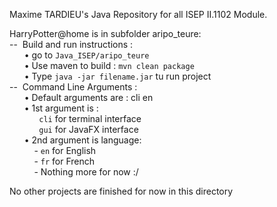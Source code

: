 Maxime TARDIEU's Java Repository for all ISEP II.1102 Module. <br>

HarryPotter@home is in subfolder aripo_teure:<br>
--&nbsp;&nbsp;Build and run instructions : <br>
&nbsp;&nbsp;&nbsp;&nbsp;&nbsp;&nbsp;•&nbsp;go to `Java_ISEP/aripo_teure`<br>
&nbsp;&nbsp;&nbsp;&nbsp;&nbsp;&nbsp;•&nbsp;Use maven to build : `mvn clean package`<br>
&nbsp;&nbsp;&nbsp;&nbsp;&nbsp;&nbsp;•&nbsp;Type `java -jar filename.jar` tu run project<br>
--&nbsp;&nbsp;Command Line Arguments : <br>
&nbsp;&nbsp;&nbsp;&nbsp;&nbsp;&nbsp;•&nbsp;Default arguments are : cli en<br>
&nbsp;&nbsp;&nbsp;&nbsp;&nbsp;&nbsp;•&nbsp;1st argument is : <br>
&nbsp;&nbsp;&nbsp;&nbsp;&nbsp;&nbsp;&nbsp;&nbsp;&nbsp;&nbsp;&nbsp;&nbsp;`cli` for terminal interface<br>
&nbsp;&nbsp;&nbsp;&nbsp;&nbsp;&nbsp;&nbsp;&nbsp;&nbsp;&nbsp;&nbsp;&nbsp;`gui` for JavaFX interface<br>
&nbsp;&nbsp;&nbsp;&nbsp;&nbsp;&nbsp;•&nbsp;2nd argument is language: <br>
&nbsp;&nbsp;&nbsp;&nbsp;&nbsp;&nbsp;&nbsp;&nbsp;&nbsp;&nbsp;-&nbsp;`en` for English<br>
&nbsp;&nbsp;&nbsp;&nbsp;&nbsp;&nbsp;&nbsp;&nbsp;&nbsp;&nbsp;-&nbsp;`fr` for French<br>
&nbsp;&nbsp;&nbsp;&nbsp;&nbsp;&nbsp;&nbsp;&nbsp;&nbsp;&nbsp;-&nbsp;Nothing more for now :/<br>

No other projects are finished for now in this directory
